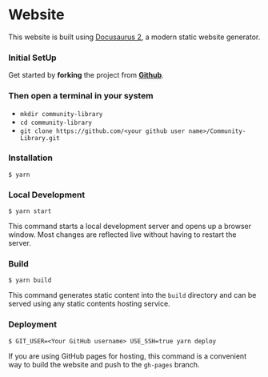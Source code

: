 # Website

This website is built using [Docusaurus 2](https://docusaurus.io/), a modern static website generator.

### Initial SetUp

Get started by **forking** the project from **[Github](https://github.com/cnu1812/community-library)**.

### Then open a terminal in your system

   - `` mkdir community-library ``
   - `` cd community-library ``
   - `` git clone https://github.com/<your github user name>/Community-Library.git ``

### Installation

```
$ yarn
```

### Local Development

```
$ yarn start
```

This command starts a local development server and opens up a browser window. Most changes are reflected live without having to restart the server.

### Build

```
$ yarn build
```

This command generates static content into the `build` directory and can be served using any static contents hosting service.

### Deployment

```
$ GIT_USER=<Your GitHub username> USE_SSH=true yarn deploy
```

If you are using GitHub pages for hosting, this command is a convenient way to build the website and push to the `gh-pages` branch.
